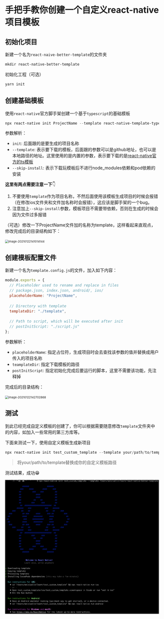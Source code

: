 # 手把手教你创建一个自定义react-native项目模板



## 初始化项目

新建一个名为`react-naive-better-template`的文件夹

```powershell
mkdir react-native-better-template
```

初始化工程（可选）

```powershell
yarn init
```



## 创建基础模板

使用`react-native`官方脚手架创建一个基于`typescript`的基础模板

~~~powershell
npx react-native init ProjectName --template react-native-template-typescript --skip-install
~~~

参数解析：

- `init`: 后面跟的是要生成的项目名称
- `--template`: 表示要下载的模板，后面跟的参数可以是github地址，也可以是本地路径的地址。这里使用的是内置的参数，表示要下载的是[react-native官方的ts模板](https://github.com/react-native-community/react-native-template-typescript/blob/master/template.config.js)
- `--skip-install`: 表示下载玩模板后不进行node_modules依赖和pod依赖的安装



**这里有两点需要注意一下**:point_down:

1. 不要使用`template`作为项目名称，不然后面使用该模板生成项目的时候会报错（在修改ios文件夹和文件加名称时会报错），这应该是脚手架的一个bug。
2. 注意加上`--skip-install`参数，模板项目不需要带依赖，否则在生成的时候会因为文件过多报错



（可选）修改一下ProjectName文件加的名称为template，这样看起来直观点，修改完成后的目录结构如下：

<img src="/Users/weixiaolin/learn/blog/react-native/手把手教你创建一个自定义react-native项目模板/images/directory.png" alt="image-20210122141014144" style="zoom: 67%;" />



## 创建模板配置文件

新建一个名为`template.config.js`的文件，加入如下内容：

```js
module.exports = {
  // Placeholder used to rename and replace in files
  // package.json, index.json, android/, ios/
  placeholderName: "ProjectName",

  // Directory with template
  templateDir: "./template",

  // Path to script, which will be executed after init
  // postInitScript: "./script.js"
};
```

参数解析：

- `placeholderName`:  指定占位符，生成项目时会去查找该参数的值并替换成用户传入的项目名称
- `teamplateDir`: 指定下载模板的路径
- `postInitScript`: 指定初始化完成后要运行的脚本，这里不需要该功能，先注释掉



完成后的目录结构：

<img src="/Users/weixiaolin/learn/blog/react-native/手把手教你创建一个自定义react-native项目模板/images/directory1.png" alt="image-20210122142702868" style="zoom:67%;" />



## 测试

到此已经完成自定义模板的创建了，你可以根据需要随意修改`template`文件夹中的内容，如加入一些常用的第三方库等。



下面来测试一下，使用自定义模板生成新项目

```powershell
npx react-native init test_custom_template --template your/path/to/template
```

> 将your/path/to/template替换成你的自定义模板路径



测试结果，成功:grin:

![image-20210122144056769](./images/result.png)







